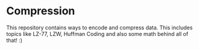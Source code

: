 # Compression
This repository contains ways to encode and compress data. This includes topics like LZ-77, LZW, Huffman Coding and also some math behind all of that! :)
